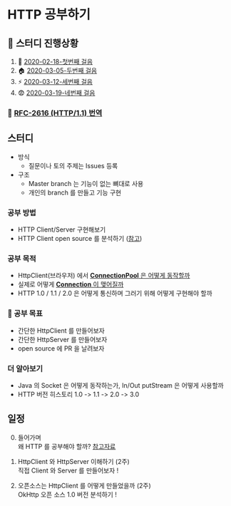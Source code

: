 # HTTP 공부하기

## :trolleybus: 스터디 진행상황
1. :checkered_flag: [2020-02-18-첫번째 걸음](/documents/steps/step1.md)
2. :house: [2020-03-05-두번째 걸음](/documents/steps/step2.md)
3. :zap: [2020-03-12-세번째 걸음](/documents/steps/step3.md)
4. :fearful: [2020-03-19-네번째 걸음](/documents/steps/step4.md)

### :walking: [RFC-2616 (HTTP/1.1) 번역](https://github.com/Study-Java-Together/study-http/blob/master/rfc-2616-HTTP1.1/ko/context.md )

## 스터디

- 방식
  - 질문이나 토의 주제는 Issues 등록
- 구조
  - Master branch 는 기능이 없는 뼈대로 사용
  - 개인의 branch 를 만들고 기능 구현

### 공부 방법
- HTTP Client/Server 구현해보기
- HTTP Client open source 를 분석하기 ([참고](https://github.com/square/okhttp/))

### 공부 목적
- HttpClient(브라우저) 에서 [**ConnectionPool** 은 어떻게 동작할까](/documents/connection_pool.md)
- 실제로 어떻게 [**Connection** 이 맺어질까](/documents/connection.md)
- HTTP 1.0 / 1.1 / 2.0 은 어떻게 통신하며 그러기 위해 어떻게 구현해야 할까 

### :dart: 공부 목표
- 간단한 HttpClient 를 만들어보자
- 간단한 HttpServer 를 만들어보자
- open source 에 PR 을 날려보자

### 더 알아보기
- Java 의 Socket 은 어떻게 동작하는가, In/Out putStream 은 어떻게 사용할까
- HTTP 버전 히스토리 1.0 -> 1.1 -> 2.0 -> 3.0

## 일정

0. 들어가며
<br> 왜 HTTP 를 공부해야 할까? [참고자료](https://www.slideshare.net/deview/d2-campus-http)

1. HttpClient 와 HttpServer 이해하기 (2주)
<br> 직접 Client 와 Server 를 만들어보자 !

2. 오픈소스는 HttpClient 를 어떻게 만들었을까 (2주)
<br> OkHttp 오픈 소스 1.0 버전 분석하기 !
